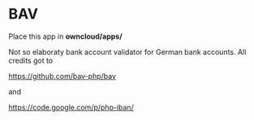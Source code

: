 # BAV
Place this app in **owncloud/apps/**

Not so elaboraty bank account validator for German bank accounts. All
credits got to

https://github.com/bav-php/bav

and

https://code.google.com/p/php-iban/

